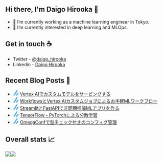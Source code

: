 ## Hi there, I'm Daigo Hirooka 👋

- :rocket: I’m currently working as a machine learning engineer in Tokyo.
- 🌱 I’m currently interested in deep learning and MLOps.

## Get in touch :coffee:
- Twitter - [@daigo_hirooka](https://twitter.com/daigo_hirooka)
- Linkedin - [Daigo Hirooka](https://www.linkedin.com/in/daigo-hirooka-985126108/)

## Recent Blog Posts :book:
<!--[START github.com/ikawaha/feedsnippet]--><!--[2021-09-23T13:51:01Z]-->
* ![](./icons/zenn.png) [Vertex AIでカスタムモデルをサービングする](https://zenn.dev/dhirooka/articles/5e53361fb08f9e)
* ![](./icons/zenn.png) [WorkflowsとVertex AIカスタムジョブによるお手軽MLワークフロー](https://zenn.dev/dhirooka/articles/7b6c879b1d5576)
* ![](./icons/zenn.png) [StreamlitとFastAPIで非同期推論MLアプリを作る](https://zenn.dev/dhirooka/articles/f82744d2475b68)
* ![](./icons/zenn.png) [TensorFlow・PyTorchによる分散学習](https://zenn.dev/dhirooka/articles/225da863f2659a)
* ![](./icons/zenn.png) [OmegaConfで型チェック付きのコンフィグ管理](https://zenn.dev/dhirooka/articles/f2c12ceae3a0a5)
<!--[END github.com/ikawaha/feedsnippet]-->

## Overall stats :chart_with_upwards_trend:

<a href="https://github.com/anuraghazra/github-readme-stats">
  <img align="left" src="https://github-readme-stats.vercel.app/api?username=daigo0927&theme=tokyonight&count_private=true&show_icons=true" />
</a>
<a href="https://github.com/anuraghazra/github-readme-stats">
  <img align="left" src="https://github-readme-stats.vercel.app/api/top-langs/?username=daigo0927&theme=tokyonight&hide=jupyter%20notebook" />
</a>

<!--
**daigo0927/daigo0927** is a ✨ _special_ ✨ repository because its `README.md` (this file) appears on your GitHub profile.

Here are some ideas to get you started:

- 🔭 I’m currently working on ...
- 🌱 I’m currently learning ...
- 👯 I’m looking to collaborate on ...
- 🤔 I’m looking for help with ...
- 💬 Ask me about ...
- 📫 How to reach me: ...
- 😄 Pronouns: ...
- ⚡ Fun fact: ...
-->
